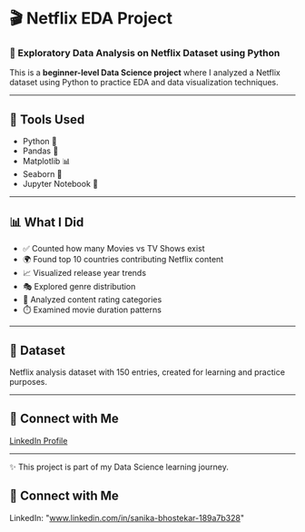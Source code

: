 # 🎬 Netflix EDA Project

### 📌 Exploratory Data Analysis on Netflix Dataset using Python

This is a **beginner-level Data Science project** where I analyzed a Netflix dataset using Python to practice EDA and data visualization techniques.

---

## 🧰 Tools Used
- Python 🐍
- Pandas 🧮
- Matplotlib 📊
- Seaborn 🌊
- Jupyter Notebook 📒

---

## 📊 What I Did
- ✅ Counted how many Movies vs TV Shows exist
- 🌍 Found top 10 countries contributing Netflix content
- 📈 Visualized release year trends
- 🎭 Explored genre distribution
- 🎯 Analyzed content rating categories
- ⏱️ Examined movie duration patterns

---

## 📁 Dataset
Netflix analysis dataset with 150 entries, created for learning and practice purposes.

---

## 🔗 Connect with Me
[LinkedIn Profile](https://www.linkedin.com/in/sanika-bhostekar-189a7b328)

---

✨ This project is part of my Data Science learning journey.


## 🔗 Connect with Me
LinkedIn: "www.linkedin.com/in/sanika-bhostekar-189a7b328"
